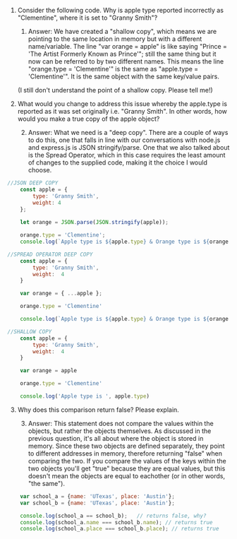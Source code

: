 1. Consider the following code.  Why is apple type reported incorrectly as "Clementine", where it is set to "Granny Smith"?

    1. Answer: We have created a "shallow copy", which means we are pointing to the same location in memory but with a different name/variable. The line "var orange = apple" is like saying "Prince = 'The Artist Formerly Known as Prince'"; still the same thing but it now can be referred to by two different names. This means the line "orange.type = 'Clementine'" is the same as "apple.type = 'Clementine'". It is the same object with the same key/value pairs.

    (I still don't understand the point of a shallow copy. Please tell me!)



2. What would you change to address this issue whereby the apple.type is reported as it was set originally i.e. "Granny Smith". In other words, how would you make a true copy of the apple object?

    2. Answer: What we need is a "deep copy". There are a couple of ways to do this, one that falls in line with our conversations with node.js and express.js is JSON stringify/parse. One that we also talked about is the Spread Operator, which in this case requires the least amount of changes to the supplied code, making it the choice I would choose.
```js
//JSON DEEP COPY
    const apple = {
        type: 'Granny Smith',
        weight: 4
    };
    
    let orange = JSON.parse(JSON.stringify(apple));

    orange.type = 'Clementine';
    console.log(`Apple type is ${apple.type} & Orange type is ${orange.type}`);
```
```js
//SPREAD OPERATOR DEEP COPY
    const apple = {
        type: 'Granny Smith',
        weight:  4
    }

    var orange = { ...apple };

    orange.type = 'Clementine'

    console.log(`Apple type is ${apple.type} & Orange type is ${orange.type}`);
```
```js
//SHALLOW COPY
    const apple = {
        type: 'Granny Smith',
        weight:  4
    }

    var orange = apple

    orange.type = 'Clementine'

    console.log('Apple type is ', apple.type)
```



3. Why does this comparison return false?  Please explain.

    3. Answer: This statement does not compare the values within the objects, but rather the objects themselves. As discussed in the previous question, it's all about where the object is stored in memory. Since these two objects are defined separately, they point to different addresses in memory, therefore returning "false" when comparing the two. If you compare the values of the keys within the two objects you'll get "true" because they are equal values, but this doesn't mean the objects are equal to eachother (or in other words, "the same").


```js    
    var school_a = {name: 'UTexas', place: 'Austin'};
    var school_b = {name: 'UTexas', place: 'Austin'};

    console.log(school_a == school_b);   // returns false, why?
    console.log(school_a.name === school_b.name); // returns true
    console.log(school_a.place === school_b.place); // returns true
```
